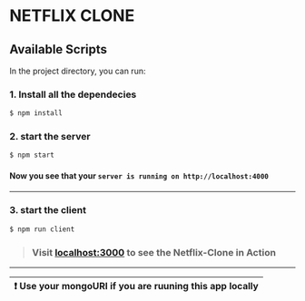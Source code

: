 # NETFLIX CLONE

## Available Scripts

In the project directory, you can run:

### 1. Install all the dependecies

```bash
$ npm install
```

### 2. start the server

```bash
$ npm start
```

#### Now you see that your **`server is running on http://localhost:4000`**

---

### 3. start the client

```bash
$ npm run client
```

> ### Visit [localhost:3000](https://localhost:3000) to see the Netflix-Clone in Action

---

| :exclamation:  Use your mongoURI if you are ruuning this app locally  |
|-----------------------------------------------------------------------|
